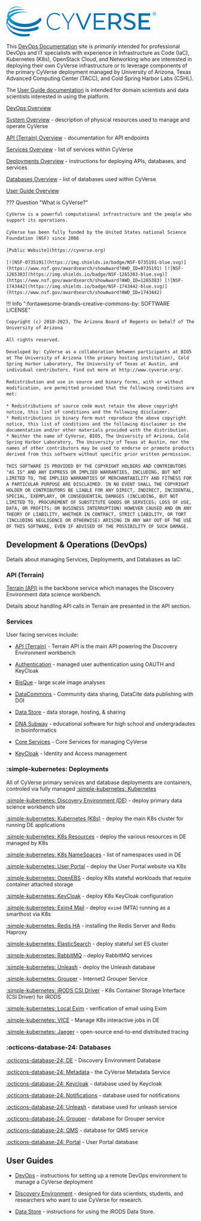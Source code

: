 ![](assets/cyverse_logo_2022.svg)

This [DevOps Documentation](services/system_overview.md) site is *primarily* intended for professional DevOps and IT specialists with experience in Infrastructure as Code (IaC), Kubernetes (K8s), OpenStack Cloud, and Networking who are interested in deploying their own CyVerse infrastructure or to leverage components of the primary CyVerse deployment managed by University of Arizona, Texas Advanced Computing Center (TACC), and Cold Spring Harbor Labs (CSHL). 

The [User Guide documentation](guides/devops.md) is intended for domain scientists and data scientists interested in using the platform. 

[DevOps Overview](#development--operations-devops)

[System Overview](services/system_overview.md) - description of physical resources used to manage and operate CyVerse

[API (Terrain) Overview](services/api_overview.md) - documentation for API endpoints 

[Services Overview](#services) - list of services within CyVerse

[Deployments Overview](#simple-kubernetes-deployments) - instructions for deploying APIs, databases, and services

[Databases Overview](#octicons-database-24-databases) - list of databases used within CyVerse

[User Guide Overview](#user-guides)

??? Question "What is CyVerse?"

    CyVerse is a powerful computational infrastructure and the people who support its operations. 
    
    CyVerse has been fully funded by the United States national Science Foundation (NSF) since 2008

    [Public Website](https://cyverse.org)

    [![NSF-0735191](https://img.shields.io/badge/NSF-0735191-blue.svg)](https://www.nsf.gov/awardsearch/showAward?AWD_ID=0735191) [![NSF-1265383](https://img.shields.io/badge/NSF-1265383-blue.svg)](https://www.nsf.gov/awardsearch/showAward?AWD_ID=1265383) [![NSF-1743442](https://img.shields.io/badge/NSF-1743442-blue.svg)](https://www.nsf.gov/awardsearch/showAward?AWD_ID=1743442)


!!! Info ":fontawesome-brands-creative-commons-by: SOFTWARE LICENSE"

    Copyright (c) 2010-2023, The Arizona Board of Regents on behalf of The University of Arizona

    All rights reserved.

    Developed by: CyVerse as a collaboration between participants at BIO5 at The University of Arizona (the primary hosting institution), Cold Spring Harbor Laboratory, The University of Texas at Austin, and individual contributors. Find out more at http://www.cyverse.org/.

    Redistribution and use in source and binary forms, with or without modification, are permitted provided that the following conditions are met:

    * Redistributions of source code must retain the above copyright notice, this list of conditions and the following disclaimer.
    * Redistributions in binary form must reproduce the above copyright notice, this list of conditions and the following disclaimer in the documentation and/or other materials provided with the distribution.
    * Neither the name of CyVerse, BIO5, The University of Arizona, Cold Spring Harbor Laboratory, The University of Texas at Austin, nor the names of other contributors may be used to endorse or promote products derived from this software without specific prior written permission.

    THIS SOFTWARE IS PROVIDED BY THE COPYRIGHT HOLDERS AND CONTRIBUTORS "AS IS" AND ANY EXPRESS OR IMPLIED WARRANTIES, INCLUDING, BUT NOT LIMITED TO, THE IMPLIED WARRANTIES OF MERCHANTABILITY AND FITNESS FOR A PARTICULAR PURPOSE ARE DISCLAIMED. IN NO EVENT SHALL THE COPYRIGHT HOLDER OR CONTRIBUTORS BE LIABLE FOR ANY DIRECT, INDIRECT, INCIDENTAL, SPECIAL, EXEMPLARY, OR CONSEQUENTIAL DAMAGES (INCLUDING, BUT NOT LIMITED TO, PROCUREMENT OF SUBSTITUTE GOODS OR SERVICES; LOSS OF USE, DATA, OR PROFITS; OR BUSINESS INTERRUPTION) HOWEVER CAUSED AND ON ANY THEORY OF LIABILITY, WHETHER IN CONTRACT, STRICT LIABILITY, OR TORT (INCLUDING NEGLIGENCE OR OTHERWISE) ARISING IN ANY WAY OUT OF THE USE OF THIS SOFTWARE, EVEN IF ADVISED OF THE POSSIBILITY OF SUCH DAMAGE.

## Development & Operations (DevOps)

Details about managing Services, Deployments, and Databases as IaC:

### API (Terrain)

[Terrain (API)](services/api_overview.md) is the backbone service which manages the Discovery Environment data science workbench. 

Details about handling API calls in Terrain are presented in the API section.

### Services

User facing services include:

* [API (Terrain)](services/api_overview.md) - Terrain API is the main API powering the Discovery Environment workbench

* [Authentication](services/keycloak.md) - managed user authentication using OAUTH and KeyCloak

* [BisQue](services/bisque.md) - large scale image analyses

* [DataCommons](services/dc.md) - Community data sharing, DataCite data publishing with DOI

* [Data Store](services/ds/md) - data storage, hosting, & sharing

* [DNA Subway](services/dnasubway.md) - educational software for high school and undergradautes in bioinformatics

* [Core Services](services/services_overview.md) - Core Services for managing CyVerse

* [KeyCloak](services/keycloak.md) - Identity and Access management 


### :simple-kubernetes: Deployments

All of CyVerse primary services and database deployments are containers, controled via fully managed [:simple-kubernetes: Kubernetes](https://kubernetes.io/)

[:simple-kubernetes: Discovery Environment (DE)](deployments/DiscoveryEnvironment.md) - deploy primary data science workbench site

[:simple-kubernetes: Kubernetes (K8s)](deployments/kubernetes-deploy.md) - deploy the main K8s cluster for running DE applications

[:simple-kubernetes: K8s Resources](deployments/k8s-resources.md) - deploy the various resources in DE managed by K8s

[:simple-kubernetes: K8s NameSpaces](deployments/k8s-namespace.md) - list of namespaces used in DE

[:simple-kubernetes: User Portal](deployments/userportal.md) - deploy the User Portal website via K8s

[:simple-kubernetes: OpenEBS](deployments/openebs.md) - deploy K8s stateful workloads that require container attached storage

[:simple-kubernetes: KeyCloak](deployments/keycloak.md) - deploy K8s KeyCloak configuration

[:simple-kubernetes: Exim4 Mail](deployments/exim4.md) - deploy `exim4` (MTA) running as a smarthost via K8s

[:simple-kubernetes: Redis HA](deployments/redis-ha.md) - installing the Redis Server and Redis Haproxy

[:simple-kubernetes: ElasticSearch](deployments/elasticsearch.md) - deploy stateful set ES cluster

[:simple-kubernetes: RabbitMQ](deployments/RabbitMQ.md) - deploy RabbitMQ services

[:simple-kubernetes: Unleash](deployments/unleash.md) - deploy the Unleash database

[:simple-kubernetes: Grouper](deployments/grouper.md) - Internet2 Grouper Service

[:simple-kubernetes: iRODS CSI Driver](deployments/irods-csi-driver.md) - K8s Container Storage Interface (CSI Driver) for iRODS 

[:simple-kubernetes: Local Exim](deployments/local-exim.md) - verification of email using Exim

[:simple-kubernetes: VICE](deployments/vice.md) - Manage K8s interactive jobs in DE

[:simple-kubernetes: Jaeger](deployments/jaeger.md) - open-source end-to-end distributed tracing

### :octicons-database-24: Databases

[:octicons-database-24: DE](database/de-db.md) - Discovery Environment Database

[:octicons-database-24: Metadata](database/metadata-db.md) - the CyVerse Metadata Service

[:octicons-database-24: Keycloak](database/keycloak-db.md) - database used by Keycloak

[:octicons-database-24: Notifications](database/notifications-db.md) - database used for notifications

[:octicons-database-24: Unleash](database/unleash-db.md) - database used for unleash service

[:octicons-database-24: Grouper](database/grouper-db.md) - database for Grouper service

[:octicons-database-24: QMS](database/qms-db.md) - database for QMS service

[:octicons-database-24: Portal](database/portal-db.md) - User Portal database

## User Guides

* [DevOps](guides/devops.md) - instructions for setting up a remote DevOps environment to manage a CyVerse deployment

* [Discovery Environment](guides/de.md) - designed for data scientists, students, and researchers who want to use CyVerse for research.

* [Data Store](guides/ds.md) - instructions for using the iRODS Data Store.